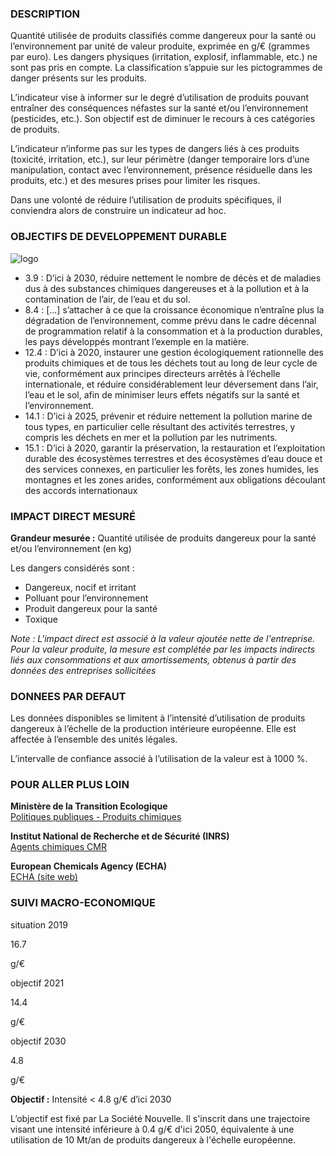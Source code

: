 ### DESCRIPTION

Quantité utilisée de produits classifiés comme dangereux pour la santé ou l’environnement par unité de valeur produite, exprimée en g/€ (grammes par euro). Les dangers physiques (irritation, explosif, inflammable, etc.) ne sont pas pris en compte. La classification s’appuie sur les pictogrammes de danger présents sur les produits.

L’indicateur vise à informer sur le degré d’utilisation de produits pouvant entraîner des conséquences néfastes sur la santé et/ou l’environnement (pesticides, etc.). Son objectif est de diminuer le recours à ces catégories de produits.

L’indicateur n’informe pas sur les types de dangers liés à ces produits (toxicité, irritation, etc.), sur leur périmètre (danger temporaire lors d’une manipulation, contact avec l’environnement, présence résiduelle dans les produits, etc.) et des mesures prises pour limiter les risques.

Dans une volonté de réduire l’utilisation de produits spécifiques, il conviendra alors de construire un indicateur ad hoc.

### OBJECTIFS DE DEVELOPPEMENT DURABLE

<div id="strip-odd" className="strip">
    <img id="logo-odd" src=/resources/odd_haz.png alt="logo"/>
</div>

* 3.9 : D’ici à 2030, réduire nettement le nombre de décès et de maladies dus à des substances chimiques dangereuses et à la pollution et à la contamination de l’air, de l’eau et du sol.
* 8.4 : \[...\] s’attacher à ce que la croissance économique n’entraîne plus la dégradation de l’environnement, comme prévu dans le cadre décennal de programmation relatif à la consommation et à la production durables, les pays développés montrant l’exemple en la matière.
* 12.4 : D’ici à 2020, instaurer une gestion écologiquement rationnelle des produits chimiques et de tous les déchets tout au long de leur cycle de vie, conformément aux principes directeurs arrêtés à l’échelle internationale, et réduire considérablement leur déversement dans l’air, l’eau et le sol, afin de minimiser leurs effets négatifs sur la santé et l’environnement.
* 14.1 : D’ici à 2025, prévenir et réduire nettement la pollution marine de tous types, en particulier celle résultant des activités terrestres, y compris les déchets en mer et la pollution par les nutriments.
* 15.1 : D’ici à 2020, garantir la préservation, la restauration et l’exploitation durable des écosystèmes terrestres et des écosystèmes d’eau douce et des services connexes, en particulier les forêts, les zones humides, les montagnes et les zones arides, conformément aux obligations découlant des accords internationaux

### IMPACT DIRECT MESUR&Eacute;

**Grandeur mesurée :** Quantité utilisée de produits dangereux pour la santé et/ou l’environnement (en kg)

Les dangers considérés sont :  
*  Dangereux, nocif et irritant
* Polluant pour l’environnement
* Produit dangereux pour la santé
* Toxique

*Note : L'impact direct est associé à la valeur ajoutée nette de l'entreprise. Pour la valeur produite, la mesure est complétée par les impacts indirects liés aux consommations et aux amortissements, obtenus à partir des données des entreprises sollicitées*

### DONNEES PAR DEFAUT

Les données disponibles se limitent à l’intensité d’utilisation de produits dangereux à l’échelle de la production intérieure européenne. Elle est affectée à l’ensemble des unités légales.

L’intervalle de confiance associé à l’utilisation de la valeur est à 1000 %.

### POUR ALLER PLUS LOIN

**Ministère de la Transition Ecologique**  
[Politiques publiques - Produits chimiques](https://www.ecologie.gouv.fr/politiques/produits-chimiques)

**Institut National de Recherche et de Sécurité (INRS)**  
[Agents chimiques CMR](https://www.inrs.fr/risques/cmr-agents-chimiques/ce-qu-il-faut-retenir.html)

**European Chemicals Agency (ECHA)**  
[ECHA (site web)](https://echa.europa.eu/fr/home)

### SUIVI MACRO-ECONOMIQUE

<div class="references-blocks">
    <div id="block-1">
    <p id="titre-block">situation 2019</p>
    <p id="value-block">16.7</p>
    <p id="unit-block">g/€</p>
    </div>
    <div id="block-2">
    <p id="titre-block">objectif 2021</p>
    <p id="value-block">14.4</p>
    <p id="unit-block">g/€</p>
    </div>
    <div id="block-3">
    <p id="titre-block">objectif 2030</p>
    <p id="value-block">4.8</p>
    <p id="unit-block">g/€</p>
    </div>
</div>

**Objectif :** Intensité < 4.8 g/€ d’ici 2030 

L’objectif est fixé par La Société Nouvelle. Il s'inscrit dans une trajectoire visant une intensité inférieure à 0.4 g/€ d'ici 2050, équivalente à une utilisation de 10 Mt/an de produits dangereux à l'échelle européenne.
